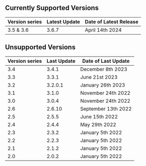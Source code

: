 ## Currently Supported Versions

| Version series | Latest Update | Date of Latest Release |
|-|-|-|
| 3.5 & 3.6 | 3.6.7 | April 14th 2024 |

## Unsupported Versions

| Version series | Last Update | Date of Last Update |
|-|-|-|
| 3.4 | 3.4.1 | December 8th 2023 |
| 3.3 | 3.3.1 | June 21st 2023 |
| 3.2 | 3.2.0.1 | January 26th 2023 |
| 3.1 | 3.1.0 | November 24th 2022 |
| 3.0 | 3.0.4 | November 24th 2022 |
| 2.6 | 2.6.10 | September 13th 2022 |
| 2.5 | 2.5.5 | June 15th 2022 |
| 2.4 | 2.4.4 | May 29th 2022 | 
| 2.3 | 2.3.2 | January 5th 2022 |
| 2.2 | 2.2.3 | January 5th 2022 | 
| 2.1 | 2.1.2 | January 5th 2022 |
| 2.0 | 2.0.2 | January 5th 2022 |
